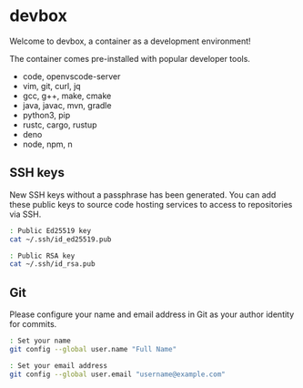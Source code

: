 # devbox

Welcome to devbox, a container as a development environment!

The container comes pre-installed with popular developer tools.

- code, openvscode-server
- vim, git, curl, jq
- gcc, g++, make, cmake
- java, javac, mvn, gradle
- python3, pip
- rustc, cargo, rustup
- deno
- node, npm, n

## SSH keys

New SSH keys without a passphrase has been generated.
You can add these public keys to source code hosting services to access to repositories via SSH.

```sh
: Public Ed25519 key
cat ~/.ssh/id_ed25519.pub

: Public RSA key
cat ~/.ssh/id_rsa.pub
```

## Git

Please configure your name and email address in Git as your author identity for commits.

```sh
: Set your name
git config --global user.name "Full Name"

: Set your email address
git config --global user.email "username@example.com"
```
